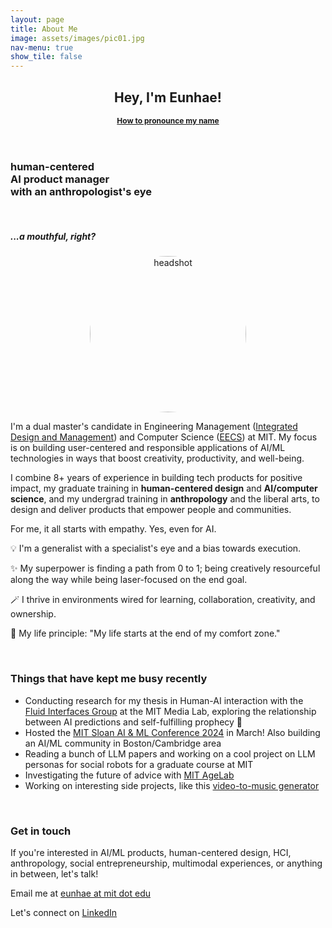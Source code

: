 ```yaml
---
layout: page
title: About Me
image: assets/images/pic01.jpg
nav-menu: true
show_tile: false
---
```


<!-- Main -->
<div id="main" class="alt">

<!-- One -->
<section id="one">
	<div class="inner">
		<header class="major">
			<h1>Hey, I'm Eunhae!</h1>
            <a href="https://www.name-coach.com/eunhaelee">
            <strong style="font-size:12px;">How to pronounce my name</strong></a>
		</header>

<!-- Content -->

<div class="row">
	<div class="6u 12u$(small)">
        <h3 id="content"> human-centered <br /> AI product manager <br /> with an anthropologist's eye</h3>
        <br />
        <h5>...a mouthful, right?</h5>
	</div>
    <div class="6u$ 12u$(small)" style="text-align: center; display: flex; justify-content: center; align-items: center;">
        <div style="border-radius: 50%; overflow: clip; width: 250px; height: 250px;">
            <img src="{{ 'assets/images/eunhae-headshot2-sq.jpeg' | relative_url }}" alt="headshot" style="width: 100%; height: 100%; object-fit: cover;object-position: center;">
        </div>
	</div>
</div>

<p>I'm a dual master's candidate in Engineering Management (<a href="https://idm.mit.edu/">Integrated Design and Management</a>) and Computer Science (<a href="https://www.eecs.mit.edu/">EECS</a>) at MIT. My focus is on building user-centered and responsible applications of AI/ML technologies in ways that boost creativity, productivity, and well-being. </p>

<p>I combine 8+ years of experience in building tech products for positive impact, my graduate training in <strong>human-centered design</strong> and <strong>AI/computer science</strong>, and my undergrad training in <strong>anthropology</strong> and the liberal arts, to <span>design and deliver products that empower people and communities.</span> </p>

<p>For me, it all starts with empathy. Yes, even for AI.</p>

<!-- <p>I can wear many hats, but one of my favorite lens through which I see the field of AI/ML is human-centered design — how can we harness the power of technology to build products and businesses that truly benefit the world? How can we integrate invaluable insights from social sciences and humanities to be more intentional about the future we’re designing?</p> -->

<!-- <blockquote>You can't connect the dots looking forward; you can only connect them looking backwards. So you have to trust that the dots will somehow connect in your future. You have to trust in something - your gut, destiny, life, karma, whatever. This approach has never let me down, and it has made all the difference in my life. <br/> - Steve Jobs</blockquote> -->

<div>
    <p>💡 I'm a generalist with a specialist's eye and a bias towards execution.</p>
    <p>✨️ My superpower is finding a path from 0 to 1; being creatively resourceful along the way while being laser-focused on the end goal.</p>
    <p>🪄 I thrive in environments wired for learning, collaboration, creativity, and ownership. </p>
    <p>🧭 My life principle: "My life starts at the end of my comfort zone."</p>
</div>

<br />

<h3>Things that have kept me busy recently</h3>

<ul>
    <li>Conducting research for my thesis in Human-AI interaction with the <a href="https://www.media.mit.edu/groups/fluid-interfaces/overview/">Fluid Interfaces Group</a> at the MIT Media Lab, exploring the relationship between AI predictions and self-fulfilling prophecy 🔮</li>
    <li>Hosted the <a href="https://www.mitaimlconference.com/">MIT Sloan AI & ML Conference 2024</a> in March! Also building an AI/ML community in Boston/Cambridge area</li>
    <li>Reading a bunch of LLM papers and working on a cool project on LLM personas for social robots for a graduate course at MIT</li>
    <li>Investigating the future of advice with <a href="https://agelab.mit.edu/">MIT AgeLab</a></li>
    <li>Working on interesting side projects, like this <a href="https://github.com/ltejedor/audible_thoughts">video-to-music generator</a></li>
</ul>

<br />

<!-- <hr class="major" /> -->

<h3>Get in touch</h3>
<p>If you're interested in AI/ML products, human-centered design, HCI, anthropology, social entrepreneurship, multimodal experiences, or anything in between, let's talk!</p>
<p>Email me at <a href="mailto:{{ site.email }}">eunhae at mit dot edu</a></p>
<p>Let's connect on <a href="https://www.linkedin.com/in/eunhaelee/">LinkedIn</a></p>

<!-- <div class="contact-method">
    <span class="icon alt fa-envelope"></span>
    <h3>Email</h3>
    <a href="mailto:{{ site.email }}">eunhae at mit dot edu</a>
</div> -->

</div>
</section>


</div>
